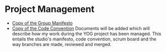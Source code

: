 # Project Management

- [Copy of the Group Manifesto](Group%20Manifesto)
- [Copy of the Code Convention](Code%20Convention)
Documents will be added which will describe how my work during the YOG project has been managed. This entails the studio's manifesto, code convention, scrum board and the way branches are made, reviewed and merged. 
